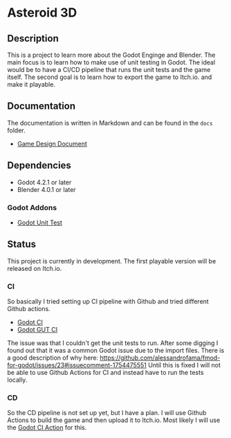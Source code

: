 # Asteroid 3D

## Description

This is a project to learn more about the Godot Enginge and Blender. The main focus is to learn how to make use of unit testing in Godot. The ideal would be to have a CI/CD pipeline that runs the unit tests and the game itself. The second goal is to learn how to export the game to Itch.io. and make it playable.

## Documentation

The documentation is written in Markdown and can be found in the `docs` folder.

-   [Game Design Document](docs/GameDesignDocument.md)

## Dependencies

-   Godot 4.2.1 or later
-   Blender 4.0.1 or later

### Godot Addons

-   [Godot Unit Test](https://github.com/bitwes/Gut)

## Status

This project is currently in development. The first playable version will be released on Itch.io.

### CI

So basically I tried setting up CI pipeline with Github and tried different Github actions.

-   [Godot CI](https://github.com/abarichello/godot-ci)
-   [Godot GUT CI](https://github.com/ceceppa/godot-gut-ci)

The issue was that I couldn't get the unit tests to run. After some digging I found out that it was a common Godot issue due to the import files. There is a good description of why here: https://github.com/alessandrofama/fmod-for-godot/issues/23#issuecomment-1754475551
Until this is fixed I will not be able to use Github Actions for CI and instead have to run the tests locally.

### CD

So the CD pipeline is not set up yet, but I have a plan. I will use Github Actions to build the game and then upload it to Itch.io. Most likely I will use the [Godot CI Action](https://github.com/marketplace/actions/godot-ci) for this.
